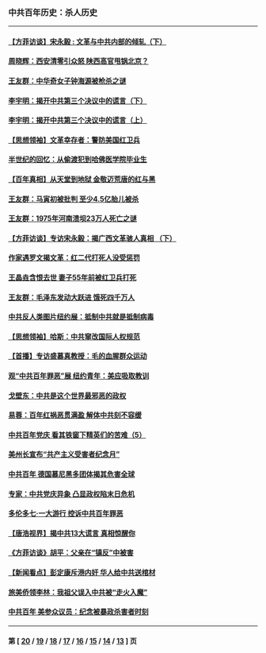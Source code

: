 ### 中共百年历史：杀人历史
---
#### [【方菲访谈】宋永毅 : 文革与中共内部的倾轧（下）](../../pages/nf1176106/n13486836.md?03230430) 
#### [周晓辉：西安清零引众怒 陕西高官甩锅北京？](../../pages/nf1176106/n13484627.md?03230430) 
#### [王友群：中华奇女子钟海源被枪杀之谜](../../pages/nf1176106/n13430555.md?03230430) 
#### [李宇明：揭开中共第三个决议中的谎言（下）](../../pages/nf1176106/n13389389.md?03230430) 
#### [李宇明：揭开中共第三个决议中的谎言（上）](../../pages/nf1176106/n13388697.md?03230430) 
#### [【思想领袖】文革幸存者：警防美国红卫兵](../../pages/nf1176106/n13339289.md?03230430) 
#### [半世纪的回忆：从偷渡犯到哈佛医学院毕业生](../../pages/nf1176106/n13345328.md?03230430) 
#### [【百年真相】从天堂到地狱 金敬迈荒唐的红与黑](../../pages/nf1176106/n13336995.md?03230430) 
#### [王友群：马寅初被批判 至少4.5亿胎儿被杀](../../pages/nf1176106/n13260313.md?03230430) 
#### [王友群：1975年河南溃坝23万人死亡之谜](../../pages/nf1176106/n13231576.md?03230430) 
#### [【方菲访谈】专访宋永毅：揭广西文革骇人真相 （下）](../../pages/nf1176106/n13209074.md?03230430) 
#### [作家遇罗文揭文革：红二代打死人没受惩罚](../../pages/nf1176106/n13205254.md?03230430) 
#### [王晶垚含恨去世 妻子55年前被红卫兵打死](../../pages/nf1176106/n13203590.md?03230430) 
#### [王友群：毛泽东发动大跃进 饿死四千万人](../../pages/nf1176106/n13177158.md?03230430) 
#### [中共反人类图片纽约展：抵制中共就是抵制病毒](../../pages/nf1176106/n13115371.md?03230430) 
#### [【思想领袖】哈斯：中共窜改国际人权规范](../../pages/nf1176106/n13053647.md?03230430) 
#### [【首播】专访盛慕真教授：毛的血腥群众运动](../../pages/nf1176106/n13091782.md?03230430) 
#### [观“中共百年罪恶”展 纽约青年：美应吸取教训](../../pages/nf1176106/n13085246.md?03230430) 
#### [戈壁东：中共是这个世界最邪恶的政权](../../pages/nf1176106/n13085641.md?03230430) 
#### [易蓉：百年红祸恶贯满盈 解体中共刻不容缓](../../pages/nf1176106/n13084455.md?03230430) 
#### [中共百年党庆 看其铁窗下精英们的苦难（5）](../../pages/nf1176106/n13076766.md?03230430) 
#### [美州长宣布“共产主义受害者纪念月”](../../pages/nf1176106/n13074024.md?03230430) 
#### [中共百年 德国慕尼黑多团体揭其危害全球](../../pages/nf1176106/n13068873.md?03230430) 
#### [专家：中共党庆异象 凸显政权陷末日危机](../../pages/nf1176106/n13067084.md?03230430) 
#### [多伦多七·一大游行 控诉中共百年罪恶](../../pages/nf1176106/n13062043.md?03230430) 
#### [【唐浩视界】揭中共13大谎言 真相惊醒你](../../pages/nf1176106/n13065208.md?03230430) 
#### [《方菲访谈》胡平：父亲在“镇反”中被害](../../pages/nf1176106/n13064114.md?03230430) 
#### [【新闻看点】彭定康斥港内奸 华人给中共送棺材](../../pages/nf1176106/n13064230.md?03230430) 
#### [旅美侨领李林：我祖父误入中共被“走火入魔”](../../pages/nf1176106/n13062777.md?03230430) 
#### [中共百年 美参众议员：纪念被暴政杀害者时刻](../../pages/nf1176106/n13063735.md?03230430) 

---
#### 第 [ [20](./20.md?03230430) / [19](./19.md?03230430) / [18](./18.md?03230430) / [17](./17.md?03230430) / [16](./16.md?03230430) / [15](./15.md?03230430) / [14](./14.md?03230430) / [13](./13.md?03230430) ] 页
